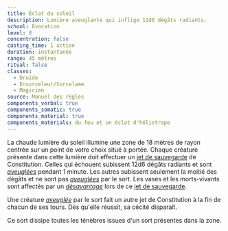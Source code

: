 ```yaml
---
title: Éclat du soleil
description: Lumière aveuglante qui inflige 12d6 dégâts radiants.
school: Évocation
level: 8
concentration: false
casting_time: 1 action
duration: instantanée
range: 45 mètres
ritual: false
classes:
  - Druide
  - Ensorceleur/Sorcelame
  - Magicien
source: Manuel des règles
components_verbal: true
components_somatic: true
components_material: true
components_materials: du feu et un éclat d'héliotrope
---
```

La chaude lumière du soleil illumine une zone de 18 mètres de rayon centrée sur un point de votre choix situé à portée. Chaque créature présente dans cette lumière doit effectuer un [jet de sauvegarde](/utiliser-les-caracteristiques/#jets-de-sauvegarde) de Constitution. Celles qui échouent subissent 12d6 dégâts radiants et sont [_aveuglées_](/gerer-la-sante-du-personnage/#aveugle) pendant 1 minute. Les autres subissent seulement la moitié des dégâts et ne sont pas [_aveuglées_](/gerer-la-sante-du-personnage/#aveugle) par le sort. Les vases et les morts-vivants sont affectés par un [_désavantage_](/utiliser-les-caracteristiques/#avantage-et-desavantage) lors de ce [jet de sauvegarde](/utiliser-les-caracteristiques/#jets-de-sauvegarde).

Une créature [_aveuglée_](/gerer-la-sante-du-personnage/#aveugle) par le sort fait un autre jet de Constitution à la fin de chacun de ses tours. Dès qu'elle réussit, sa cécité disparaît.

Ce sort dissipe toutes les ténèbres issues d'un sort présentes dans la zone.
